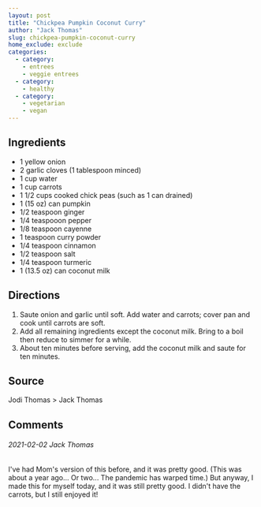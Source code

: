 ```yaml
---
layout: post
title: "Chickpea Pumpkin Coconut Curry"
author: "Jack Thomas"
slug: chickpea-pumpkin-coconut-curry
home_exclude: exclude
categories:
  - category:
    - entrees
    - veggie entrees
  - category:
    - healthy
  - category:
    - vegetarian
    - vegan
---
```


## Ingredients

- 1 yellow onion
- 2 garlic cloves (1 tablespoon minced)
- 1 cup water
- 1 cup carrots
- 1 1/2 cups cooked chick peas (such as 1 can drained)
- 1 (15 oz) can pumpkin
- 1/2 teaspoon ginger
- 1/4 teaspooon pepper
- 1/8 teaspoon cayenne
- 1 teaspoon curry powder
- 1/4 teaspoon cinnamon
- 1/2 teaspoon salt
- 1/4 teaspoon turmeric
- 1 (13.5 oz) can coconut milk

## Directions

1. Saute onion and garlic until soft. Add water and carrots; cover pan and cook until carrots are soft.
2. Add all remaining ingredients except the coconut milk. Bring to a boil then reduce to simmer for a while.
3. About ten minutes before serving, add the coconut milk and saute for ten minutes.

## Source

Jodi Thomas > Jack Thomas

## Comments

###### 2021-02-02 Jack Thomas

I've had Mom's version of this before, and it was pretty good. (This was about a year ago... Or two... The pandemic has warped time.) But anyway, I made this for myself today, and it was still pretty good. I didn't have the carrots, but I still enjoyed it!
